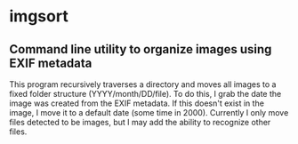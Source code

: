 # imgsort

## Command line utility to organize images using EXIF metadata

This program recursively traverses a directory and moves all images to a
fixed folder structure (YYYY/month/DD/file). To do this, I grab the date the
image was created from the EXIF metadata. If this doesn't exist in the image,
I move it to a default date (some time in 2000). Currently I only move files
detected to be images, but I may add the ability to recognize other files.